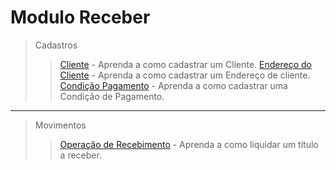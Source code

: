 # Modulo Receber

> Cadastros
>> [Cliente](/cadclien.md) - Aprenda a como cadastrar um Cliente. 
>> [Endereço do Cliente](/cadclien/#cadastrando-de-endereco-do-cliente) - Aprenda a como cadastrar um Endereço de cliente.  
>> [Condição Pagamento](/cadcondpg.md) - Aprenda a como cadastrar uma Condição de Pagamento.  

---

> Movimentos    
>> [Operação de Recebimento](/modulos/receber/movimentos/oprec.md) - Aprenda a como liquidar um titulo a receber. 
  
